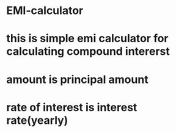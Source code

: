 # EMI-calculator
# this is simple emi calculator for calculating compound intererst 
# amount is principal amount
# rate of interest is interest rate(yearly)

